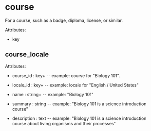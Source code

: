# course

For a course, such as a badge, diploma, license, or similar.

Attributes:

* key


## course_locale

Attributes:

* course_id : key+ -- example: course for "Biology 101".

* locale_id : key+ -- example: locale for "English / United States"

* name : string+ -- example: "Biology 101"

* summary : string -- example: "Biology 101 is a science introduction course"

* description : text -- example: "Biology 101 is a science introduction course about living organisms and their processes"
